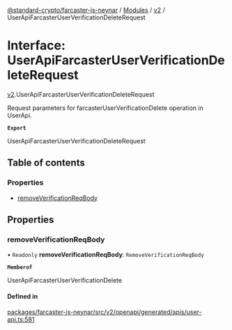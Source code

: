 [@standard-crypto/farcaster-js-neynar](../README.md) / [Modules](../modules.md) / [v2](../modules/v2.md) / UserApiFarcasterUserVerificationDeleteRequest

# Interface: UserApiFarcasterUserVerificationDeleteRequest

[v2](../modules/v2.md).UserApiFarcasterUserVerificationDeleteRequest

Request parameters for farcasterUserVerificationDelete operation in UserApi.

**`Export`**

UserApiFarcasterUserVerificationDeleteRequest

## Table of contents

### Properties

- [removeVerificationReqBody](v2.UserApiFarcasterUserVerificationDeleteRequest.md#removeverificationreqbody)

## Properties

### removeVerificationReqBody

• `Readonly` **removeVerificationReqBody**: `RemoveVerificationReqBody`

**`Memberof`**

UserApiFarcasterUserVerificationDelete

#### Defined in

[packages/farcaster-js-neynar/src/v2/openapi/generated/apis/user-api.ts:581](https://github.com/standard-crypto/farcaster-js/blob/main/packages/farcaster-js-neynar/src/v2/openapi/generated/apis/user-api.ts#L581)
